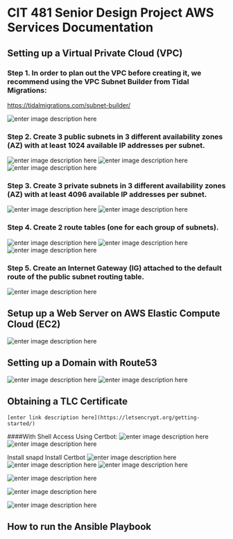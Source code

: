 # CIT 481 Senior Design Project AWS Services Documentation

## Setting up a Virtual Private Cloud (VPC)
### Step 1. In order to plan out the VPC before creating it, we recommend using the VPC Subnet Builder from Tidal Migrations:
https://tidalmigrations.com/subnet-builder/

![enter image description here](https://lh3.googleusercontent.com/rwrNs2uaQhOi4di01Sp7oSPzMO6jgVqBg8D-j5vG8StQi-ob2KgYIpRfp9TBhDWpl9bQq8lhISS35I-JekIJWKqP8Kt8R5D_KA9-mQwg0XMDs9ADqlQk9j41XLTCr8w8N_zByr8M)

### Step 2. Create 3 public subnets in 3 different availability zones (AZ) with at least 1024 available IP addresses per subnet.
![enter image description here](https://lh5.googleusercontent.com/9h0IQJ9LKukLxzanOO7s9ofHaKs16sEqR1X_LutbNZ7g2W-wnN7NDWy0l_rwh9veL-3oJHhzOj5oFgWCdMSakfoAn7q2rY69_Ya2Gyozou9xY7B1occ6bRZO7lBv3MjrrUCdXxbM)
![enter image description here](https://lh3.googleusercontent.com/NB-12-uEq3wLIcDJe1C51HYKyxS3I6bsH_79fSaKJC2gR0rfyGLxATumbukMT-XrgymDnTF7CL6t7w9vtVtIhuz9i-ZEL6TFzGR69UFb)
![enter image description here](https://lh3.googleusercontent.com/XmdJqKMZl8uoO2c_1Eg0tX-XJ_2yIHF-yNsfrAYCFlWH_IkHb1xhoAf4IHHXoUBE0sKa8gbnGDzwa9qQoN5OMQa7Pp0pwbMFhmmSoBxp)

### Step 3. Create 3 private subnets in 3 different availability zones (AZ) with at least 4096 available IP addresses per subnet.
![enter image description here](https://lh6.googleusercontent.com/zEEMGoanXuBVHMoJNIgxEs96JlAqy7VTJkHbwZl4-pyrk_e-nc2IElzDCsASmrBZezTowDts39tPmrEtYLhBIX6iTpI1UBERXk55DaKlM_pMoGp2MCYuGlCAK5ViBwqvvysf3wNr)
![enter image description here](https://lh3.googleusercontent.com/nf831NrCI4kHOY6IDguOlle4LzvxctULSg_Su5VZgOr5M3Vf2xHd3kn04BU7pd1Z0W16oy2o4wo011HSSxfFtfguSNPbqfQVWz6TVooKZ--1B1SM5RoD1KaN-h44vpY2StX64yMS)

### Step 4. Create 2 route tables (one for each group of subnets).
![enter image description here](https://lh4.googleusercontent.com/tePKO0jMu2LgpsJj5vV2oMGaXrpKqV2eHAbNz8rrEi9mp4aR7pgjnFHmqQ2fYhEu-_zsC7H_L7oJGbmYbn7ggBI97hc0Z-4rk7EyL9eMnSGI4dlZb76IXagIrFp2tJG1GyTwysMa)
![enter image description here](https://lh3.googleusercontent.com/brpM6sJcqo07xoXTXpr29V7AdJXWgJnu4L3Rc9W7znB1s70QC-qV8oclGSV4d2CaEgonzUxLaCyHqyYYy82RoBRJHKOQ73yR_vCzifYu0bI06IZjbAeqBizakesWwjwYkgGu_j2Q)
![enter image description here](https://lh5.googleusercontent.com/zqsWdOcQuHDr1A03mn7Hf1JWj5k7CqNMRYNn23VDiSueAohieIHUVAUmY9fETEiTmVYb6Btmz1fVoBNqRlDznp9VbPY1DezmYuk5izNqSuIgL0c9EK8HUEecUIpGq2cebAye7uYJ)

### Step 5. Create an Internet Gateway (IG) attached to the default route of the public subnet routing table.
![enter image description here](https://lh4.googleusercontent.com/JjOL2elVKcAu7PLIGIwgk7vSzy_s2vmhIhYxuRp6pIUgIibWXY4qTwyyAi52SrtUCifnKA2lFRNhDMn52qg95F2BEsQhy7Xrin01Im5JUQbERhLev786GW8jupxExyJ9JVUYgAIa)


## Setup up a Web Server on AWS Elastic Compute Cloud (EC2)
![enter image description here](https://lh6.googleusercontent.com/BRW7d2Noy79tBbd9ngZngMbCjc8v247QoLn3njE1QTp6ldNY23BvQtlQvBY10fNBVVp_JrsvPaw6LdFmrfE2XNl8Z5_GQlvj22Q2fKEHy4Vp_BMDq6ATHkVcjxu0RvMt61usXEHB)


## Setting up a Domain with Route53
![enter image description here](https://lh3.googleusercontent.com/g1yN-NtbiKbJxvQUW-DtAGJtp-ULLzq1ChS3THDAxn5N8T0So4PgAvRbcfmVa4JL4XuFTerMwyCnUxKyPxxMccNAN-zH_wTwVMx9Nwbnsq3Bbiunef48z9E__w3dba3iU8nXMcpi)
![enter image description here](https://lh5.googleusercontent.com/MhAhnp3VJr22I2x4FeFId4lMSD4fjAxWymm8_wyqynB9xxuAsRNd1UNJvoCwp9Mj9KRVIGmBxV5olUMhvqcQ7NPT48ZPmkC5xYWwya9o84ysV1ycRHGnJRWHG0mETtw1KdBevNe9)

## Obtaining a TLC Certificate

    [enter link description here](https://letsencrypt.org/getting-started/)
####With Shell Access Using Certbot:
![enter image description here](https://lh3.googleusercontent.com/ZmBAfBIYxTybjCOrIh_HsCiy_J8dAed1RkxJlZJdsNL8L9NKrBra6oUBraKrqJo0c8_ODkVIcNYOgZhl6r8-BGbpKvNXlaQ_QDx613FylxXHxFA-Fz-lAzFpi90--fgtXpz_0-N0)
![enter image description here](https://lh5.googleusercontent.com/PZs9CCKSqQPtHm1mBERPBom9uY55egmW7g1ILzouUqoqI6dgIwRMq344owRgloN5mDmT4Mhs7Qeq9BwrEuH_4-56cHb5n7Ub_VNgePFKirlhk_ql1_gV72h_EHMiyu-ljcGb2Jup)


Install snapd
Install Certbot
![enter image description here](https://lh4.googleusercontent.com/yTyFNrG06eQIk5As7oDwoHhu-3Uuts6kIsUxRauWqZQasN15p1sUj8raKh-8jZsJsgWzMws38jEd5-nqLRAoRNRaqPPeox2-2Uc1iN2XXGBMoCXqTs2JGYUkct99wmU-tAOlQL0k)
![enter image description here](https://lh6.googleusercontent.com/KV64eYmBbEqp5rOsGiwcfGn8FyQcgMqXit8acmH2hP-DdTu5YvOHVWOYlB99OhZXVT2hXObdboDPUNrtJQX-oPVOyOfShnBK4e2wFMviX1flZ0yfIQynHs1UGoIpvbehhvxTpj4F)
![enter image description here](https://lh5.googleusercontent.com/W3emAlgTBBRNEC28DrlAvyzoSNkZVR1psgPoriws7GiAMxj0Nvw6Doh7ZPdKAjylNH7youN8h9KrtCXKb6jfXDjHaDLrFeDoZMPjXGRXN1Bw-BRLU5qwqmpQWmHobwJMJU7qb3Y_)

![enter image description here](https://lh3.googleusercontent.com/w1kP1Al1x2AZF68SICDFcJrs1KYewCzwhPifuXX6VgiTYXIZptaPhtoO1EiAF2t4LSNwBm0K6UNGkcRKv3VyNcKJ6C4W9Bg_t9xSE2OhRIN-mgxjCBQshVj2Y-L8a6wuzn0tIk9t)

![enter image description here](https://lh6.googleusercontent.com/JTQXabrFrgTfDtibBul-xJVvbGxEsivAPCV8Vt7QO020RBp0J_oeveplm7F-hOWtp6tzrIxe3Z--mandCUvP2DBOMZRGg7YVB0FHcljiFaS-nBHCpbrtCVmWlYKhy4zfYoJ2-kKv)

![enter image description here](https://lh6.googleusercontent.com/7aZ7jD4ll0RsgdIPQXuqPoFPo_yUhJuSDDLrT17kJppLiJ_Iaj7rGeTIEp5obBjhahqj17Mty1ndDNDBaZ7_lxGrBfHWt7cxNcGz-l0rkJqvRGG0UR4OL50y6db0eS5cFfofrgd5)

## How to run the Ansible Playbook

